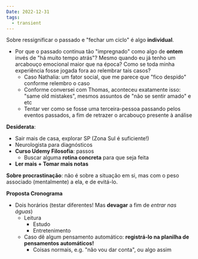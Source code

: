 ```yaml
---
Date: 2022-12-31
tags:
  - transient
---
```

Sobre ressignificar o passado e "fechar um ciclo" é algo **individual**. 
- Por que o passado continua tão "impregnado" como algo de **ontem** invés de "há muito tempo atrás"? Mesmo quando eu já tenho um arcabouço emocional maior que na época? Como se toda minha experiência fosse jogada fora ao relembrar tais casos?
	- Caso Nathalia: um fator social, que me parece que "fico despido" conforme relembro o caso
	- Conforme conversei com Thomas, aconteceu exatamente isso: "same old mistakes", mesmos assuntos de "não se sentir amado" e etc
	- Tentar ver como se fosse uma terceira-pessoa passando pelos eventos passados, a fim de retrazer o arcabouço presente à análise

**Desiderata**:
- Sair mais de casa, explorar SP (Zona Sul é suficiente!)
- Neurologista para diagnósticos
- **Curso Udemy Filosofia**: passos
	- Buscar alguma **rotina concreta** para que seja feita
- **Ler mais + Tomar mais notas**

**Sobre procrastinação**: não é sobre a situação em si, mas com o peso associado (mentalmente) a ela, e de evitá-lo. 

**Proposta Cronograma**
- Dois horários (testar diferentes! Mas **devagar** a fim de *entrar nas águas*)
	- Leitura
		- Estudo
		- Entretenimento
	- Caso dê algum pensamento automático: **registrá-lo na planilha de pensamentos automáticos!** 
		- Coisas normais, e.g. "não vou dar conta", ou algo assim
